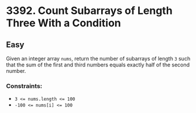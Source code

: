 # 3392. Count Subarrays of Length Three With a Condition

## Easy

Given an integer array `nums`, return the number of subarrays of length `3` such that the sum of the first and third
numbers equals exactly half of the second number.

### Constraints:

- `3 <= nums.length <= 100`
- `-100 <= nums[i] <= 100`
